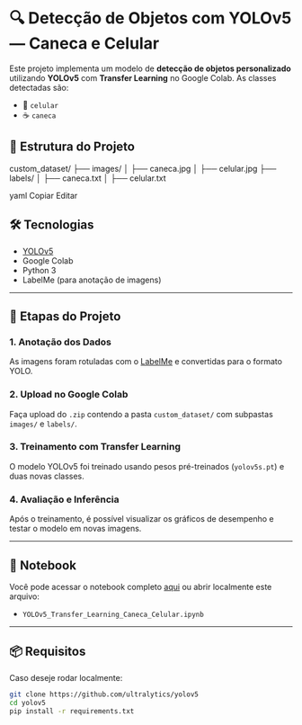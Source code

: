# 🔍 Detecção de Objetos com YOLOv5 — Caneca e Celular

Este projeto implementa um modelo de **detecção de objetos personalizado** utilizando **YOLOv5** com **Transfer Learning** no Google Colab. As classes detectadas são:

- 📱 `celular`
- ☕ `caneca`

## 📁 Estrutura do Projeto

custom_dataset/
├── images/
│ ├── caneca.jpg
│ ├── celular.jpg
├── labels/
│ ├── caneca.txt
│ ├── celular.txt

yaml
Copiar
Editar


## 🛠️ Tecnologias

- [YOLOv5](https://github.com/ultralytics/yolov5)
- Google Colab
- Python 3
- LabelMe (para anotação de imagens)

---

## 🚀 Etapas do Projeto

### 1. Anotação dos Dados

As imagens foram rotuladas com o [LabelMe](http://labelme.csail.mit.edu/Release3.0/) e convertidas para o formato YOLO.

### 2. Upload no Google Colab

Faça upload do `.zip` contendo a pasta `custom_dataset/` com subpastas `images/` e `labels/`.

### 3. Treinamento com Transfer Learning

O modelo YOLOv5 foi treinado usando pesos pré-treinados (`yolov5s.pt`) e duas novas classes.

### 4. Avaliação e Inferência

Após o treinamento, é possível visualizar os gráficos de desempenho e testar o modelo em novas imagens.

---

## 📓 Notebook

Você pode acessar o notebook completo [aqui](https://colab.research.google.com/) ou abrir localmente este arquivo:

- `YOLOv5_Transfer_Learning_Caneca_Celular.ipynb`

---

## 📦 Requisitos

Caso deseje rodar localmente:

```bash
git clone https://github.com/ultralytics/yolov5
cd yolov5
pip install -r requirements.txt
